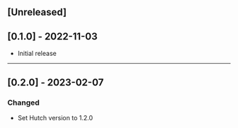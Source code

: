 ## [Unreleased]

## [0.1.0] - 2022-11-03

- Initial release

---

## [0.2.0] - 2023-02-07

### Changed

- Set Hutch version to 1.2.0
